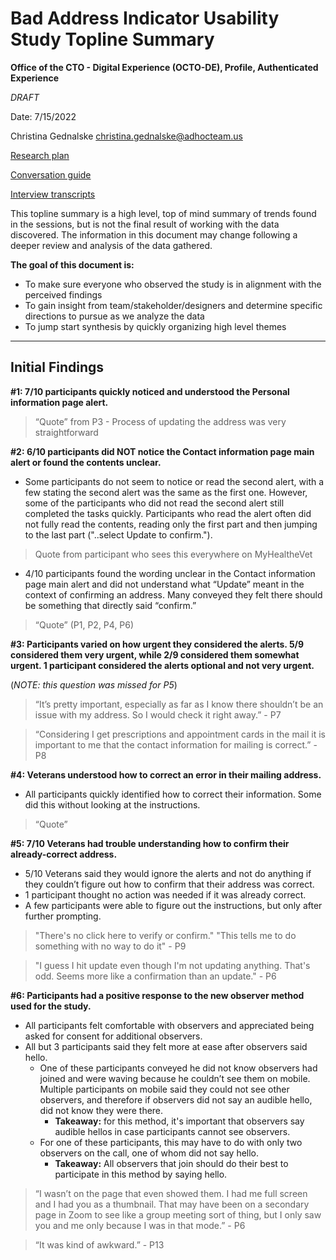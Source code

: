# Bad Address Indicator Usability Study Topline Summary

**Office of the CTO - Digital Experience (OCTO-DE), Profile, Authenticated Experience**

_DRAFT_

Date: 7/15/2022

Christina Gednalske [christina.gednalske@adhocteam.us](mailto:christina.gednalske@adhocteam.us)

[Research plan](link)

[Conversation guide](link)

[Interview transcripts](link)

This topline summary is a high level, top of mind summary of trends found in the sessions, but is not the final result of working with the data discovered. The information in this document may change following a deeper review and analysis of the data gathered.

**The goal of this document is:**

- To make sure everyone who observed the study is in alignment with the perceived findings
- To gain insight from team/stakeholder/designers and determine specific directions to pursue as we analyze the data
- To jump start synthesis by quickly organizing high level themes

---

## [](https://github.com/department-of-veterans-affairs/va.gov-team/blob/76a6ae2738fa2c58743c07b39c84b9899d14ca2e/products/identity-personalization/profile/personal-information/personal-information-revision/research/topline-summary.md#initial-findings)Initial Findings

**#1: 7/10 participants quickly noticed and understood the Personal information page alert.**

  > “Quote” from P3 - Process of updating the address was very straightforward
  

**#2: 6/10 participants did NOT notice the Contact information page main alert or found the contents unclear.**

- Some participants do not seem to notice or read the second alert, with a few stating the second alert was the same as the first one. However, some of the participants who did not read the second alert still completed the tasks quickly. Participants who read the alert often did not fully read the contents, reading only the first part and then jumping to the last part ("..select Update to confirm.").

 > Quote from participant who sees this everywhere on MyHealtheVet

- 4/10 participants found the wording unclear in the Contact information page main alert and did not understand what “Update” meant in the context of confirming an address. Many conveyed they felt there should be something that directly said “confirm.”
  
 > “Quote” (P1, P2, P4, P6)


**#3: Participants varied on how urgent they considered the alerts. 5/9 considered them very urgent, while 2/9 considered them somewhat urgent. 1 participant considered the alerts optional and not very urgent.** 

(_NOTE: this question was missed for P5_)
  
 > “It’s pretty important, especially as far as I know there shouldn’t be an issue with my address. So I would check it right away.” - P7
  
 > “Considering I get prescriptions and appointment cards in the mail it is important to me that the contact information for mailing is correct.” - P8
  

**#4: Veterans understood how to correct an error in their mailing address.**

- All participants quickly identified how to correct their information. Some did this without looking at the instructions.
  
 > “Quote”
  

**#5: 7/10 Veterans had trouble understanding how to confirm their already-correct address.** 

- 5/10 Veterans said they would ignore the alerts and not do anything if they couldn’t figure out how to confirm that their address was correct.
- 1 participant thought no action was needed if it was already correct.
- A few participants were able to figure out the instructions, but only after further prompting.
 
 > "There's no click here to verify or confirm." "This tells me to do something with no way to do it" - P9  
 
 > "I guess I hit update even though I'm not updating anything. That's odd. Seems more like a confirmation than an update." - P6
  

**#6: Participants had a positive response to the new observer method used for the study.**

- All participants felt comfortable with observers and appreciated being asked for consent for additional observers. 
- All but 3 participants said they felt more at ease after observers said hello. 
	- One of these participants conveyed he did not know observers had joined and were waving because he couldn’t see them on mobile. Multiple participants on mobile said they could not see other observers, and therefore if observers did not say an audible hello, did not know they were there. 
		- **Takeaway:** for this method, it's important that observers say audible hellos in case participants cannot see observers. 
	- For one of these participants, this may have to do with only two observers on the call, one of whom did not say hello. 
		- **Takeaway:** All observers that join should do their best to participate in this method by saying hello.

 > “I wasn’t on the page that even showed them. I had me full screen and I had you as a thumbnail. That may have been on a secondary page in Zoom to see like a group meeting sort of thing, but I only saw you and me only because I was in that mode.” - P6

> “It was kind of awkward.” - P13

